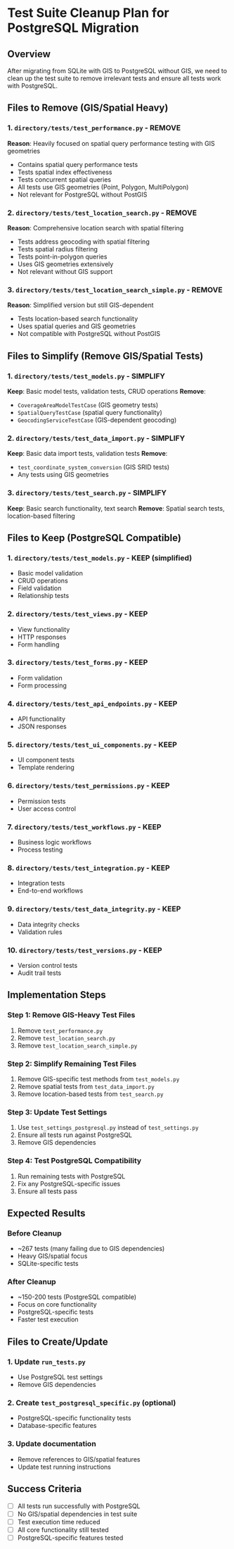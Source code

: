 # Test Suite Cleanup Plan for PostgreSQL Migration

## Overview
After migrating from SQLite with GIS to PostgreSQL without GIS, we need to clean up the test suite to remove irrelevant tests and ensure all tests work with PostgreSQL.

## Files to Remove (GIS/Spatial Heavy)

### 1. `directory/tests/test_performance.py` - REMOVE
**Reason**: Heavily focused on spatial query performance testing with GIS geometries
- Contains spatial query performance tests
- Tests spatial index effectiveness
- Tests concurrent spatial queries
- All tests use GIS geometries (Point, Polygon, MultiPolygon)
- Not relevant for PostgreSQL without PostGIS

### 2. `directory/tests/test_location_search.py` - REMOVE
**Reason**: Comprehensive location search with spatial filtering
- Tests address geocoding with spatial filtering
- Tests spatial radius filtering
- Tests point-in-polygon queries
- Uses GIS geometries extensively
- Not relevant without GIS support

### 3. `directory/tests/test_location_search_simple.py` - REMOVE
**Reason**: Simplified version but still GIS-dependent
- Tests location-based search functionality
- Uses spatial queries and GIS geometries
- Not compatible with PostgreSQL without PostGIS

## Files to Simplify (Remove GIS/Spatial Tests)

### 1. `directory/tests/test_models.py` - SIMPLIFY
**Keep**: Basic model tests, validation tests, CRUD operations
**Remove**: 
- `CoverageAreaModelTestCase` (GIS geometry tests)
- `SpatialQueryTestCase` (spatial query functionality)
- `GeocodingServiceTestCase` (GIS-dependent geocoding)

### 2. `directory/tests/test_data_import.py` - SIMPLIFY
**Keep**: Basic data import tests, validation tests
**Remove**:
- `test_coordinate_system_conversion` (GIS SRID tests)
- Any tests using GIS geometries

### 3. `directory/tests/test_search.py` - SIMPLIFY
**Keep**: Basic search functionality, text search
**Remove**: Spatial search tests, location-based filtering

## Files to Keep (PostgreSQL Compatible)

### 1. `directory/tests/test_models.py` - KEEP (simplified)
- Basic model validation
- CRUD operations
- Field validation
- Relationship tests

### 2. `directory/tests/test_views.py` - KEEP
- View functionality
- HTTP responses
- Form handling

### 3. `directory/tests/test_forms.py` - KEEP
- Form validation
- Form processing

### 4. `directory/tests/test_api_endpoints.py` - KEEP
- API functionality
- JSON responses

### 5. `directory/tests/test_ui_components.py` - KEEP
- UI component tests
- Template rendering

### 6. `directory/tests/test_permissions.py` - KEEP
- Permission tests
- User access control

### 7. `directory/tests/test_workflows.py` - KEEP
- Business logic workflows
- Process testing

### 8. `directory/tests/test_integration.py` - KEEP
- Integration tests
- End-to-end workflows

### 9. `directory/tests/test_data_integrity.py` - KEEP
- Data integrity checks
- Validation rules

### 10. `directory/tests/test_versions.py` - KEEP
- Version control tests
- Audit trail tests

## Implementation Steps

### Step 1: Remove GIS-Heavy Test Files
1. Remove `test_performance.py`
2. Remove `test_location_search.py`
3. Remove `test_location_search_simple.py`

### Step 2: Simplify Remaining Test Files
1. Remove GIS-specific test methods from `test_models.py`
2. Remove spatial tests from `test_data_import.py`
3. Remove location-based tests from `test_search.py`

### Step 3: Update Test Settings
1. Use `test_settings_postgresql.py` instead of `test_settings.py`
2. Ensure all tests run against PostgreSQL
3. Remove GIS dependencies

### Step 4: Test PostgreSQL Compatibility
1. Run remaining tests with PostgreSQL
2. Fix any PostgreSQL-specific issues
3. Ensure all tests pass

## Expected Results

### Before Cleanup
- ~267 tests (many failing due to GIS dependencies)
- Heavy GIS/spatial focus
- SQLite-specific tests

### After Cleanup
- ~150-200 tests (PostgreSQL compatible)
- Focus on core functionality
- PostgreSQL-specific tests
- Faster test execution

## Files to Create/Update

### 1. Update `run_tests.py`
- Use PostgreSQL test settings
- Remove GIS dependencies

### 2. Create `test_postgresql_specific.py` (optional)
- PostgreSQL-specific functionality tests
- Database-specific features

### 3. Update documentation
- Remove references to GIS/spatial features
- Update test running instructions

## Success Criteria

- [ ] All tests run successfully with PostgreSQL
- [ ] No GIS/spatial dependencies in test suite
- [ ] Test execution time reduced
- [ ] All core functionality still tested
- [ ] PostgreSQL-specific features tested
